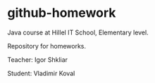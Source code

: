 # github-homework

Java course at Hillel IT School, Elementary level.

Repository for homeworks.

Teacher: Igor Shkliar

Student: Vladimir Koval
